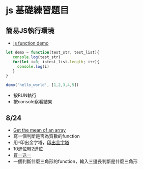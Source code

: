 # js 基礎練習題目

## 簡易JS執行環境
* [js function demo](https://jsfiddle.net/sjnztcrv/)
``` javascript
let demo = function(test_str, test_list){
   console.log(test_str)
   for(let i=0; i<test_list.length; i++){
     console.log(i)
   }
}

demo('hello_world', [1,2,3,4,5])
```
* 按RUN執行
* 按console察看結果
## 8/24
* [Get the mean of an array](https://www.codewars.com/kata/563e320cee5dddcf77000158/train/javascript)
* 寫一個判斷是否為質數的function
* 用`*`印出金字塔，[印出金字塔](https://oj.lidemy.com/problem/1022)
* 10進位轉2進位
* [買一送一](https://oj.lidemy.com/problem/1012)
* 一個判斷什麼三角形的function，輸入三邊長判斷是什麼三角形
